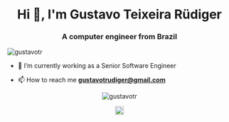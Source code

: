 <h1 align="center">Hi 👋, I'm Gustavo Teixeira Rüdiger</h1>
<h3 align="center">A computer engineer from Brazil</h3>
<p align="left"> <img src="https://komarev.com/ghpvc/?username=gustavotr" alt="gustavotr" /> </p>

- 🔭 I’m currently working as a Senior Software Engineer

- 📫 How to reach me **gustavotrudiger@gmail.com**
<p align="center"><img src="https://github-readme-stats.vercel.app/api?username=gustavotr&show_icons=true" alt="gustavotr" /></p>
<p align="center">
<a href="https://linkedin.com/in/gustavo-rudiger" target="blank"><img align="center" src="https://cdn.jsdelivr.net/npm/simple-icons@3.0.1/icons/linkedin.svg" alt="gustavo-r%c3%bcdiger-a46a2825" height="20" width="20" /></a>
</p>

